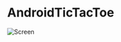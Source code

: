 # AndroidTicTacToe
![Screen](https://user-images.githubusercontent.com/49466560/65319604-3de7f800-dbca-11e9-9adf-7bf549294d7c.PNG)
